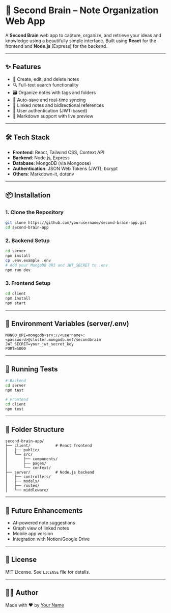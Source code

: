 # 🧠 Second Brain – Note Organization Web App

A **Second Brain** web app to capture, organize, and retrieve your ideas and knowledge using a beautifully simple interface. Built using **React** for the frontend and **Node.js** (Express) for the backend.

---

## ✨ Features

- 📝 Create, edit, and delete notes
- 🔍 Full-text search functionality
- 🗃 Organize notes with tags and folders
- 🔄 Auto-save and real-time syncing
- 🧠 Linked notes and bidirectional references
- 🔐 User authentication (JWT-based)
- 📁 Markdown support with live preview

---

## 🛠️ Tech Stack

- **Frontend**: React, Tailwind CSS, Context API
- **Backend**: Node.js, Express
- **Database**: MongoDB (via Mongoose)
- **Authentication**: JSON Web Tokens (JWT), bcrypt
- **Others**: Markdown-it, dotenv

---

## 📦 Installation

### 1. Clone the Repository

```bash
git clone https://github.com/yourusername/second-brain-app.git
cd second-brain-app
```

### 2. Backend Setup

```bash
cd server
npm install
cp .env.example .env
# Add your MongoDB URI and JWT_SECRET to .env
npm run dev
```

### 3. Frontend Setup

```bash
cd client
npm install
npm start
```

---

## 🔐 Environment Variables (server/.env)

```env
MONGO_URI=mongodb+srv://<username>:<password>@cluster.mongodb.net/secondbrain
JWT_SECRET=your_jwt_secret_key
PORT=5000
```

---

## 🧪 Running Tests

```bash
# Backend
cd server
npm test

# Frontend
cd client
npm test
```

---

## 📁 Folder Structure

```
second-brain-app/
├── client/           # React frontend
│   ├── public/
│   └── src/
│       ├── components/
│       ├── pages/
│       └── context/
├── server/           # Node.js backend
│   ├── controllers/
│   ├── models/
│   ├── routes/
│   └── middleware/
```

---

## 🚀 Future Enhancements

- AI-powered note suggestions
- Graph view of linked notes
- Mobile app version
- Integration with Notion/Google Drive

---

## 📄 License

MIT License. See `LICENSE` file for details.

---

## 👨‍💻 Author

Made with ❤️ by [Your Name](https://github.com/yourusername)
